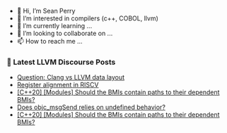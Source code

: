 - 👋 Hi, I’m Sean Perry
- 👀 I’m interested in compilers (c++, COBOL, llvm)
- 🌱 I’m currently learning ...
- 💞️ I’m looking to collaborate on ...
- 📫 How to reach me ...

<!---
s66perry/s66perry is a ✨ special ✨ repository because its `README.md` (this file) appears on your GitHub profile.
You can click the Preview link to take a look at your changes.
--->
### 📕 Latest LLVM Discourse Posts

<!-- DISCOURSE-LLVM:START -->
- [Question: Clang vs LLVM data layout](https://discourse.llvm.org/t/question-clang-vs-llvm-data-layout/68262#post_5)
- [Register alignment in RISCV](https://discourse.llvm.org/t/register-alignment-in-riscv/70502#post_3)
- [[C++20] [Modules] Should the BMIs contain paths to their dependent BMIs?](https://discourse.llvm.org/t/c-20-modules-should-the-bmis-contain-paths-to-their-dependent-bmis/70422#post_7)
- [Does objc_msgSend relies on undefined behavior?](https://discourse.llvm.org/t/does-objc-msgsend-relies-on-undefined-behavior/70515#post_1)
- [[C++20] [Modules] Should the BMIs contain paths to their dependent BMIs?](https://discourse.llvm.org/t/c-20-modules-should-the-bmis-contain-paths-to-their-dependent-bmis/70422#post_6)
<!-- DISCOURSE-LLVM:END -->
